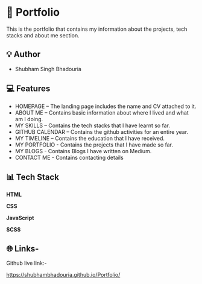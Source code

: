 # 🎯 Portfolio
This is the portfolio that contains my information about the projects, tech stacks and about me section.

## 💡 Author

- Shubham Singh Bhadouria

## 💻 Features

- HOMEPAGE – The landing page includes the name and CV attached to it.
- ABOUT ME – Contains basic information about where I lived and what am I doing.
- MY SKILLS  – Contains the tech stacks that I have learnt so far. 
- GITHUB CALENDAR – Contains the github activities for an entire year.
- MY TIMELINE – Contains the education that I have received.
- MY PORTFOLIO - Contains the projects that I have made so far.
- MY BLOGS - Contains Blogs I have written on Medium.
- CONTACT ME - Contains contacting details

## 📊 Tech Stack

**HTML**

**CSS**

**JavaScript** 

**SCSS** 

## 🌐 Links-

Github live link:-

https://shubhambhadouria.github.io/Portfolio/





